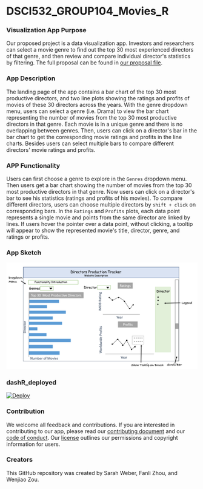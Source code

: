 # DSCI532_GROUP104_Movies_R

### Visualization App Purpose
Our proposed project is a data visualization app. Investors and researchers can select a movie genre to find out the top 30 most experienced directors of that genre, and then review and compare individual director's statistics by filtering. The full proposal can be found in [our proposal file](https://github.com/UBC-MDS/DSCI532_GROUP104_Movies_R/blob/master/proposal.md).

### App Description 
The landing page of the app contains a bar chart of the top 30 most productive directors, and two line plots showing the ratings and profits of movies of these 30 directors across the years. With the genre dropdown menu, users can select a genre (i.e. Drama) to view the bar chart representing the number of movies from the top 30 most productive directors in that genre. Each movie is in a unique genre and there is no overlapping between genres. Then, users can click on a director's bar in the bar chart to get the corresponding movie ratings and profits in the line charts. Besides users can select multiple bars to compare different directors' movie ratings and profits.

### APP Functionality
Users can first choose a genre to explore in the `Genres` dropdown menu. Then users get a bar chart showing the number of movies from the top 30 most productive directors in that genre. Now users can click on a director's bar to see his statistics (ratings and profits of his movies). To compare different directors, users can choose multiple directors by `shift + click` on corresponding bars. In the `Ratings` and `Profits` plots, each data point represents a single movie and points from the same director are linked by lines. If users hover the pointer over a data point, without clicking, a tooltip will appear to show the represented movie's title, director, genre, and ratings or profits.

### App Sketch  

![](./img/sketch/app_sketch.PNG)


### dashR_deployed

[![Deploy](https://www.herokucdn.com/deploy/button.svg)](https://heroku.com/deploy)


### Contribution
We welcome all feedback and contributions. If you are interested in contributing to our app, please read our [contributing document](https://github.com/UBC-MDS/DSCI532_GROUP104_Movies_R/blob/master/CONTRIBUTING.md) and our [code of conduct](https://github.com/UBC-MDS/DSCI532_GROUP104_Movies_R/blob/master/CODE_OF_CONDUCT.md). Our [license](https://github.com/UBC-MDS/DSCI532_GROUP104_Movies_R/blob/master/LICENSE) outlines our permissions and copyright information for users.

### Creators
This GitHub repository was created by Sarah Weber, Fanli Zhou, and Wenjiao Zou. 
